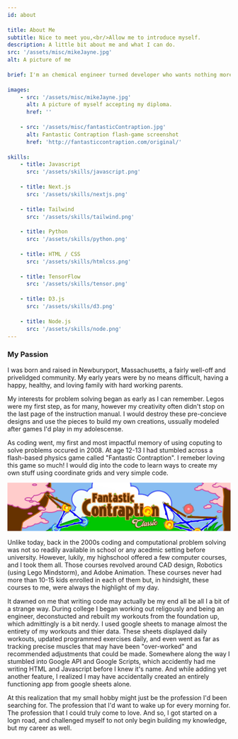 ```yaml
---
id: about

title: About Me
subtitle: Nice to meet you,<br/>Allow me to introduce myself.
description: A little bit about me and what I can do.
src: '/assets/misc/mikeJayne.jpg'
alt: A picture of me

brief: I'm an chemical engineer turned developer who wants nothing more than to consume knowledge and to find the problems yet to to have a solution. I started teaching myself how to practically code in early March of 2022 and seeing how far I've come only gets me more excited for what lies ahead. I'm exeptionally well versed in Javascript Front End development, Python and SQL data analysis.

images:
    - src: '/assets/misc/mikeJayne.jpg'
      alt: A picture of myself accepting my diploma.
      href: ''

    - src: '/assets/misc/fantasticContraption.jpg'
      alt: Fantastic Contraption flash-game screenshot
      href: 'http://fantasticcontraption.com/original/'

skills:
    - title: Javascript
      src: '/assets/skills/javascript.png'

    - title: Next.js
      src: '/assets/skills/nextjs.png'

    - title: Tailwind
      src: '/assets/skills/tailwind.png'

    - title: Python
      src: '/assets/skills/python.png'

    - title: HTML / CSS
      src: '/assets/skills/htmlcss.png'

    - title: TensorFlow
      src: '/assets/skills/tensor.png'

    - title: D3.js
      src: '/assets/skills/d3.png'

    - title: Node.js
      src: '/assets/skills/node.png'
---
```


### My Passion

I was born and raised in Newburyport, Massachusetts, a fairly well-off and privelidged community. My early years were by no means difficult, having a happy, healthy, and loving family with hard working parents.

My interests for problem solving began as early as I can remember. Legos were my first step, as for many, however my creativity often didn't stop on the last page of the instruction manual. I would destroy these pre-concieve designs and use the pieces to build my own creations, ussually modeled after games I'd play in my adolescense.

As coding went, my first and most impactful memory of using coputing to solve problems occured in 2008. At age 12-13 I had stumbled across a flash-based physics game called "Fantastic Contraption". I remeber loving this game so much! I would dig into the code to learn ways to create my own stuff using coordinate grids and very simple code.

![Screen Shot of Fantastic Contraption](/assets/misc/fantasticContraption.jpg)

Unlike today, back in the 2000s coding and computational problem solving was not so readily available in school or any acedmic setting before university. However, lukily, my highschool offered a few computer courses, and I took them all. Those courses revolved around CAD design, Robotics (using Lego Mindstorm), and Adobe Animation. These courses never had more than 10-15 kids enrolled in each of them but, in hindsight, these courses to me, were always the highlight of my day.

It dawned on me that writing code may actually be my end all be all I a bit of a strange way. During college I began working out religously and being an engineer, deconstucted and rebuilt my workouts from the foundation up, which admittingly is a bit nerdy. I used google sheets to manage almost the entirety of my workouts and thier data. These sheets displayed daily workouts, updated programmed exercises daily, and even went as far as tracking precise muscles that may have been "over-worked" and recommended adjustments that could be made. Somewhere along the way I stumbled into Google API and Google Scripts, which accidently had me writing HTML and Javascript before I knew it's name. And while adding yet another feature, I realized I may have accidentally created an entirely functioning app from google sheets alone.

At this realization that my small hobby might just be the profession I'd been searching for. The profession that I'd want to wake up for every morning for. The profession that I could truly come to love. And so, I got started on a logn road, and challenged myself to not only begin building my knowledge, but my career as well.
